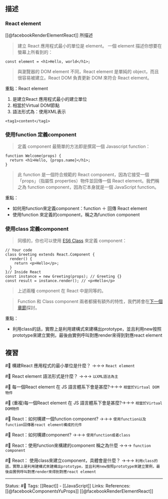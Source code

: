 ## 描述
### React element


[[@facebookRenderElementReact]] 所描述

> 建立 React 應用程式最小的單位是 element。
> 一個 element 描述你想要在螢幕上所看到的：

```
const element = <h1>Hello, world</h1>;
```

> 與瀏覽器的 DOM element 不同，React element 是單純的 object，而且很容易被建立。React DOM 負責更新 DOM 來符合 React element。

重點：React element
1. 是建立React 應用程式最小的建立單位
2. 相當於Virtual DOM節點
3. 語法形式為：使用XML表示
```
<tag1>content</tag1>
```


### 使用function 定義component
> 定義 component 最簡單的方法即是撰寫一個 Javascript function：

```
function Welcome(props) {
  return <h1>Hello, {props.name}</h1>;
}
```

> 此 function 是一個符合規範的 React component，因為它接受一個「props」（指屬性 properties）物件並回傳一個 React element。我們稱之為 function component，因為它本身就是一個 JavaScript function。

重點：
- 如何用function來定義component：function ＋ 回傳 React element 
- 使用function 來定義的component，稱之為function component

### 使用class 定義component


> 同樣的，你也可以使用 [ES6 Class](https://developer.mozilla.org/en/docs/Web/JavaScript/Reference/Classes) 來定義 component：

```
// Your code  
class Greeting extends React.Component {  
  render() {  
    return <p>Hello</p>;  
  }  
}// Inside React  
const instance = new Greeting(props); // Greeting {}  
const result = instance.render(); // <p>Hello</p>
```

> 上述兩種 component 在 React 中是同等的。

> Function 和 Class component 兩者都擁有額外的特性，我們將會在[下一個章節](https://zh-hant.reactjs.org/docs/state-and-lifecycle.html)探討。


重點：
- 利用class的話，實際上是利用建構式來建構出prototype，並且利用new按照prototype來建立實例，最後由實例呼叫對應render來得到對應react element

## 複習

#🧠 構建React 應用程式的最小單位是什麼？ ->->-> `React element`
<!--SR:!2023-11-27,287,250-->

#🧠 React element 語法形式是什麼？ ->->-> `以XML語法為主`
<!--SR:!2023-06-14,193,250-->

#🧠 每一個React element 在 JS 語言體系下會是甚麼?->->-> `相當於Virtual DOM物件`
<!--SR:!2024-04-12,369,250-->

#🧠 (重複)每一個React element 在 JS 語言體系下會是甚麼?->->-> `相當於Virtual DOM物件`
<!--SR:!2023-05-28,33,250-->


#🧠 React：如何構建一個function component? ->->-> `使用function以及function回傳著react element構成的元件`
<!--SR:!2024-11-09,498,250-->

#🧠 React：如何構建component?  ->->-> `使用function或者class`
<!--SR:!2023-05-26,179,250-->

#🧠 React：使用function來構建的component 稱之為什麼 ->->-> `function component`
<!--SR:!2023-06-05,186,250-->

#🧠 React： 使用class來建立component，具體會是什麼？ ->->-> `利用class的話，實際上是利用建構式來建構出prototype，並且利用new按照prototype來建立實例，最後由實例呼叫對應render來得到對應react element`
<!--SR:!2023-10-06,255,250-->

---
Status: #🌱 
Tags:
[[React]] - [[JavaScript]]
Links:
References:
[[@facebookComponentsYuProps]]
[[@facebookRenderElementReact]]